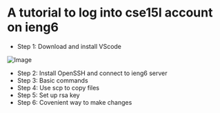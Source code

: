 # A tutorial to log into cse15l account on ieng6
* Step 1: Download and install VScode

![Image]()
* Step 2: Install OpenSSH and connect to ieng6 server
* Step 3: Basic commands
* Step 4: Use scp to copy files
* Step 5: Set up rsa key
* Step 6: Covenient way to make changes
